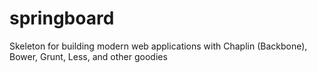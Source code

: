 springboard
===========

Skeleton for building modern web applications with Chaplin (Backbone), Bower, Grunt, Less, and other goodies
